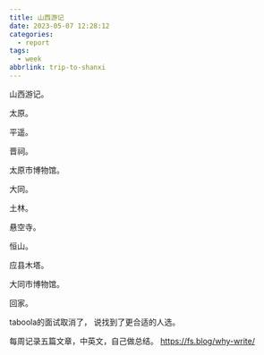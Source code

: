 ```yaml
---
title: 山西游记
date: 2023-05-07 12:28:12
categories:
  - report
tags:
  - week
abbrlink: trip-to-shanxi
---
```


山西游记。

太原。

平遥。

晋祠。

太原市博物馆。

大同。

土林。

悬空寺。

恒山。

应县木塔。

大同市博物馆。

回家。

taboola的面试取消了， 说找到了更合适的人选。

每周记录五篇文章，中英文，自己做总结。
https://fs.blog/why-write/